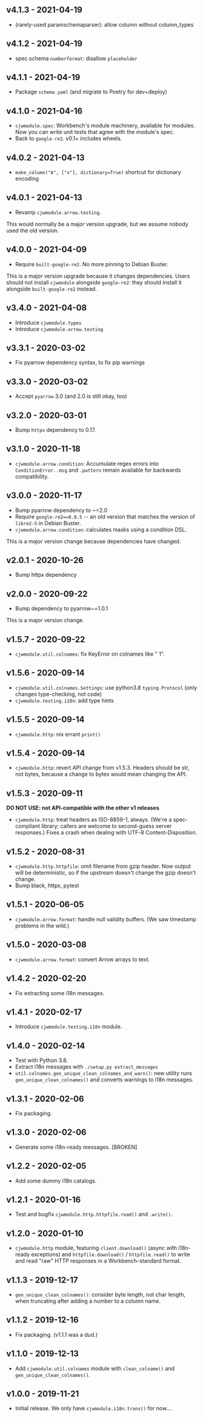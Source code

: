 v4.1.3 - 2021-04-19
-------------------

* (rarely-used paramschemaparser): allow column without column_types

v4.1.2 - 2021-04-19
-------------------

* spec.schema `numberformat`: disallow `placeholder`

v4.1.1 - 2021-04-19
-------------------

* Package `schema.yaml` (and migrate to Poetry for dev+deploy)

v4.1.0 - 2021-04-16
-------------------

* `cjwmodule.spec`: Workbench's module machinery, available for modules. Now
  you can write unit tests that agree with the module's spec.
* Back to `google-re2`. v0.1+ includes wheels.

v4.0.2 - 2021-04-13
-------------------

* `make_column("A", ["x"], dictionary=True)` shortcut for dictionary encoding

v4.0.1 - 2021-04-13
-------------------

* Revamp `cjwmodule.arrow.testing`.

This would normally be a major version upgrade, but we assume nobody used the
old version.

v4.0.0 - 2021-04-09
-------------------

* Require `built-google-re2`. No more pinning to Debian Buster.

This is a major version upgrade because it changes dependencies. Users
should not install `cjwmodule` alongside `google-re2`: they should install
it alongside `built-google-re2` instead.

v3.4.0 - 2021-04-08
-------------------

* Introduce `cjwmodule.types`
* Introduce `cjwmodule.arrow.testing`

v3.3.1 - 2020-03-02
-------------------

* Fix pyarrow dependency syntax, to fix pip warnings

v3.3.0 - 2020-03-02
-------------------

* Accept `pyarrow` 3.0 (and 2.0 is still okay, too)

v3.2.0 - 2020-03-01
-------------------

* Bump `httpx` dependency to 0.17.

v3.1.0 - 2020-11-18
-------------------

* `cjwmodule.arrow.condition`: Accumulate regex errors into `ConditionError`.
  `.msg` and `.pattern` remain available for backwards compatibility.

v3.0.0 - 2020-11-17
-------------------

* Bump pyarrow dependency to ~=2.0
* Require `google-re2==0.0.5` -- an old version that matches the version
  of `libre2-5` in Debian Buster.
* `cjwmodule.arrow.condition`: calculates masks using a condition DSL.

This is a major version change because dependencies have changed.

v2.0.1 - 2020-10-26
-------------------

* Bump httpx dependency

v2.0.0 - 2020-09-22
-------------------

* Bump dependency to pyarrow~=1.0.1

This is a major version change.

v1.5.7 - 2020-09-22
-------------------

* `cjwmodule.util.colnames`: fix KeyError on colnames like " 1".

v1.5.6 - 2020-09-14
-------------------

* `cjwmodule.util.colnames.Settings`: use python3.8 `typing.Protocol` (only
  changes type-checking, not code)
* `cjwmodule.testing.i18n`: add type hints

v1.5.5 - 2020-09-14
-------------------

* `cjwmodule.http`: nix errant `print()`

v1.5.4 - 2020-09-14
-------------------

* `cjwmodule.http`: revert API change from v1.5.3. Headers should be str, not
  bytes, because a change to bytes would mean changing the API.

v1.5.3 - 2020-09-11
-------------------

**DO NOT USE: not API-compatible with the other v1 releases**

* `cjwmodule.http`: treat headers as ISO-8859-1, always. (We're a spec-compliant
  library; callers are welcome to second-guess server responses.) Fixes a crash
  when dealing with UTF-8 Content-Disposition.

v1.5.2 - 2020-08-31
-------------------

* `cjwmodule.http.httpfile`: omit filename from gzip header. Now output will be
  deterministic, so if the upstream doesn't change the gzip doesn't change.
* Bump black, httpx, pytest

v1.5.1 - 2020-06-05
-------------------

* `cjwmodule.arrow.format`: handle null validity buffers. (We saw timestamp
  problems in the wild.)

v1.5.0 - 2020-03-08
-------------------

* `cjwmodule.arrow.format`: convert Arrow arrays to text.

v1.4.2 - 2020-02-20
-------------------

* Fix extracting some i18n messages.

v1.4.1 - 2020-02-17
-------------------

* Introduce `cjwmodule.testing.i18n` module.

v1.4.0 - 2020-02-14
-------------------

* Test with Python 3.8.
* Extract i18n messages with `./setup.py extract_messages`
* `util.colnames.gen_unique_clean_colnames_and_warn()`: new utility runs
  `gen_unique_clean_colnames()` and converts warnings to i18n messages.

v1.3.1 - 2020-02-06
-------------------

* Fix packaging.


v1.3.0 - 2020-02-06
-------------------

* Generate some i18n-ready messages. [BROKEN]

v1.2.2 - 2020-02-05
-------------------

* Add some dummy i18n catalogs.

v1.2.1 - 2020-01-16
-------------------

* Test and bugfix `cjwmodule.http.httpfile.read()` and `.write()`.

v1.2.0 - 2020-01-10
-------------------

* `cjwmodule.http` module, featuring `client.download()` (async with i18n-ready
  exceptions) and `httpfile.download()` / `httpfile.read()` to write and read
  "raw" HTTP responses in a Workbench-standard format.

v1.1.3 - 2019-12-17
-------------------

* `gen_unique_clean_colnames()`: consider byte length, not char length, when
  truncating after adding a number to a column name.

v1.1.2 - 2019-12-16
-------------------

* Fix packaging. (v1.1.1 was a dud.)

v1.1.0 - 2019-12-13
-------------------

* Add `cjwmodule.util.colnames` module with `clean_colname()` and
  `gen_unique_clean_colnames()`.

v1.0.0 - 2019-11-21
-------------------

* Initial release. We only have `cjwmodule.i18n.trans()` for now....
